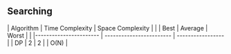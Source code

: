 <h2>Searching</h2>

| Algorithm              | Time Complexity          | Space Complexity  |
|                        | Best | Average | Worst   |                   |
|----------------------- | ------------------------ | ----------------- |
| DP                     |   2  |  2      |         | O(N)              |